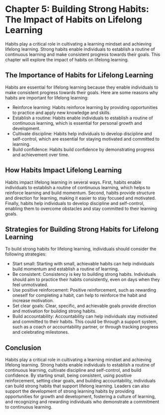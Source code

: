 Chapter 5: Building Strong Habits: The Impact of Habits on Lifelong Learning
============================================================================

Habits play a critical role in cultivating a learning mindset and achieving lifelong learning. Strong habits enable individuals to establish a routine of continuous learning and make consistent progress towards their goals. This chapter will explore the impact of habits on lifelong learning.

The Importance of Habits for Lifelong Learning
----------------------------------------------

Habits are essential for lifelong learning because they enable individuals to make consistent progress towards their goals. Here are some reasons why habits are important for lifelong learning:

* Reinforce learning: Habits reinforce learning by providing opportunities to practice and apply new knowledge and skills.
* Establish a routine: Habits enable individuals to establish a routine of continuous learning, which is essential for personal growth and development.
* Cultivate discipline: Habits help individuals to develop discipline and self-control, which are essential for staying motivated and committed to learning.
* Build confidence: Habits build confidence by demonstrating progress and achievement over time.

How Habits Impact Lifelong Learning
-----------------------------------

Habits impact lifelong learning in several ways. First, habits enable individuals to establish a routine of continuous learning, which helps to reinforce learning and build momentum. Second, habits provide structure and direction for learning, making it easier to stay focused and motivated. Finally, habits help individuals to develop discipline and self-control, enabling them to overcome obstacles and stay committed to their learning goals.

Strategies for Building Strong Habits for Lifelong Learning
-----------------------------------------------------------

To build strong habits for lifelong learning, individuals should consider the following strategies:

* Start small: Starting with small, achievable habits can help individuals build momentum and establish a routine of learning.
* Be consistent: Consistency is key to building strong habits. Individuals should aim to practice their habits consistently, even on days when they feel unmotivated.
* Use positive reinforcement: Positive reinforcement, such as rewarding oneself for completing a habit, can help to reinforce the habit and increase motivation.
* Set clear goals: Clear, specific, and achievable goals provide direction and motivation for building strong habits.
* Build accountability: Accountability can help individuals stay motivated and committed to their habits. This could be through a support system, such as a coach or accountability partner, or through tracking progress and celebrating milestones.

Conclusion
----------

Habits play a critical role in cultivating a learning mindset and achieving lifelong learning. Strong habits enable individuals to establish a routine of continuous learning, cultivate discipline and self-control, and build confidence. By starting small, being consistent, using positive reinforcement, setting clear goals, and building accountability, individuals can build strong habits that support lifelong learning. Leaders can also support the development of strong learning habits by providing opportunities for growth and development, fostering a culture of learning, and recognizing and rewarding individuals who demonstrate a commitment to continuous learning.

